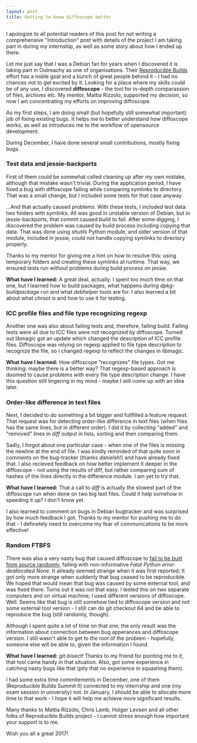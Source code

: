```yaml
---
layout: post
title: Getting to know diffoscope better
---
```

I apologize to all potential readers of this post for not writing a comprehensive "Introduction" post with details of the project I am taking part in during my internship, as well as some story about how I ended up there.

Let me just say that I was a Debian fan for years when I discovered it is taking part in Outreachy as one of organisations. Their [Reproducible Builds](https://reproducible-builds.org/) effort has a noble goal and a bunch of great people behind it - I had no chances not to get excited by it. Looking for a place where my skills could be of any use, I discovered **diffoscope** - the tool for in-depth comparassion of files, archives etc. My mentor, Mattia Rizzolo, supported my decision, so now I am concentrating my efforts on improving diffoscope.

As my first steps, I am doing small (but hopefully still somewhat important) job of fixing existing bugs. It helps me to better understand how diffoscope works, as well as introduces me to the workflow of opensource development.

During December, I have done several small contributions, mostly fixing bugs.

### Test data and jessie-backports ###

First of them could be somewhat called cleaning up after my own mistake, although that mistake wasn't trivial. During the application period, I have fixed a bug with diffoscope failing while comparing symlinks to directory. That was a small change, but I included some tests for that case anyway.

...And that actually caused problems. With these tests, I included test data: two folders with symlinks. All was good in unstable version of Debian, but in jessie-backports, that commit caused build to fail. After some digging, I discovered the problem was caused by build process including copying that data. That was done using *shutils* Python module, and older version of that module, included in jessie, could not handle copying symlinks to directory properly.

Thanks to my mentor for giving me a hint on how to resolve this: using temporary folders and creating these symlinks at runtime. That way, we ensured tests run without problems during build process on jessie.

**What have I learned:** A great deal, actually. I spent too much time on that one, but I learned how to build packages, what happens during *dpkg-buildpackage* run and what *debhelper* tools are for. I also learned a bit about what *chroot* is and how to use it for testing.

### ICC profile files and file type recognizing regexp ###

Another one was also about failing tests and, therefore, failing build. Failing tests were all due to ICC files were not recognized by diffoscope. Turned out libmagic got an update which changed the description of ICC profile files. Diffoscope was relying on regexp applied to file type description to recognize the file, so I changed regexp to reflect the changes in libmagic.

**What have I learned:** How diffoscope "recognizes" file types. Got me thinking: maybe there is a better way? That regexp-based approach is doomed to cause problems with every file type description change. I have this question still lingering in my mind - maybe I will come up with an idea later.

### Order-like difference in text files ###

Next, I decided to do something a bit bigger and fullfilled a feature request. That request was for detecting order-like difference in text files (when files has the same lines, but in different order). I did it by collecting "added" and "removed" lines in *diff* output in lists, sorting and then comparing them.

Sadly, I forgot about one particular case - when one of the files is missing the newline at the end of file. I was kindly reminded of that quite soon in comments on the bug-tracker (thanks *danielsh*!) and have already fixed that.
I also recieved feedback on how better implement it deeper in the diffoscope - not using the results of diff, but rather comparing sum of hashes of the lines directly in the difference module. I am yet to try that.

**What have I learned:** That a call to *diff* is actually the slowest part of the diffoscope run when done on two big text files. Could it help somehow in speeding it up? I don't know yet.

I also learned to comment on bugs in Debian bugtracker and was surprised by how much feedback I got. Thanks to my mentor for pushing me to do that - I definetely need to overcome my fear of communications to be more effective!

### Random FTBFS ###

There was also a very nasty bug that caused diffoscope to [fail to be built from source randomly](https://bugs.debian.org/cgi-bin/bugreport.cgi?bug=848403), failing with non-informative *Fatal Python error: deallocated None*. It already seemed strange when it was first reported; It got only more strange when suddenly that bug ceased to be reproducible. We hoped that would mean that bug was caused by some external tool, and was fixed there. Turns out it was not that easy. I tested this on two separate computers and on virtual machine; I used different versions of diffoscope. Well. Seems like that bug is still somehow tied to diffoscope version and not some external tool version - I still can do git checkout 64 and be able to reproduce the bug (still randomly, though).

Although I spent quite a lot of time on that one, the only result was the information about connection between bug apperances and diffoscope version. I still wasn't able to get to the root of the problem - hopefully, someone else will be able to, given the information I found.

**What have I learned:** *git-bisect*! Thanks to my friend for pointing me to it, that tool came handy in that situation. Also, got some experience in catching nasty bugs like that (pity that no experience in squashing them).

I had some extra time commitements in December, one of them (Reproducible Builds Summit II) connected to my internship and one (my exam session in university) not. In January, I should be able to allocate more time to that work - I hope it will help me achieve more significant results.

Many thanks to Mattia Rizzolo, Chris Lamb, Holger Levsen and all other folks of Reproducible Builds project - I cannot stress enough how important your support is to me.

Wish you all a great 2017!

